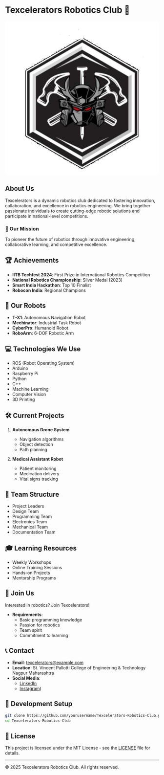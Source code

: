 # Texcelerators Robotics Club 🤖

![Club Logo](/Assets/images/endversion.png)

## About Us
Texcelerators is a dynamic robotics club dedicated to fostering innovation, collaboration, and excellence in robotics engineering. We bring together passionate individuals to create cutting-edge robotic solutions and participate in national-level competitions.

### 🎯 Our Mission
To pioneer the future of robotics through innovative engineering, collaborative learning, and competitive excellence.

## 🏆 Achievements
- **IITB Techfest 2024**: First Prize in International Robotics Competition
- **National Robotics Championship**: Silver Medal (2023)
- **Smart India Hackathon**: Top 10 Finalist
- **Robocon India**: Regional Champions

## 🤖 Our Robots
- **T-X1**: Autonomous Navigation Robot
- **Mechinator**: Industrial Task Robot 
- **CyberPro**: Humanoid Robot
- **RoboArm**: 6-DOF Robotic Arm

## 💻 Technologies We Use
- ROS (Robot Operating System)
- Arduino
- Raspberry Pi
- Python
- C++
- Machine Learning
- Computer Vision
- 3D Printing

## 🛠️ Current Projects
1. **Autonomous Drone System**
   - Navigation algorithms
   - Object detection
   - Path planning

2. **Medical Assistant Robot**
   - Patient monitoring
   - Medication delivery
   - Vital signs tracking

## 👥 Team Structure
- Project Leaders
- Design Team
- Programming Team
- Electronics Team
- Mechanical Team
- Documentation Team

## 🎓 Learning Resources
- Weekly Workshops
- Online Training Sessions
- Hands-on Projects
- Mentorship Programs

## 🤝 Join Us
Interested in robotics? Join Texcelerators!
- **Requirements**: 
  - Basic programming knowledge
  - Passion for robotics
  - Team spirit
  - Commitment to learning

## 📞 Contact
- **Email**: texcelerators@example.com
- **Location**: St. Vincent Pallotti College of Engineering & Technology Nagpur Maharashtra
- **Social Media**:
  - [LinkedIn](#)
  - [Instagram](https://www.instagram.com/texcelrators2.0_mh31?utm_source=ig_web_button_share_sheet&igsh=MTVwaXp2aXp1d2RkeQ==))

## 🔧 Development Setup
```bash
git clone https://github.com/yourusername/Texcelerators-Robotics-Club.git
cd Texcelerators-Robotics-Club
```

## 📄 License
This project is licensed under the MIT License - see the [LICENSE](LICENSE) file for details.

---
© 2025 Texcelerators Robotics Club. All rights reserved.

